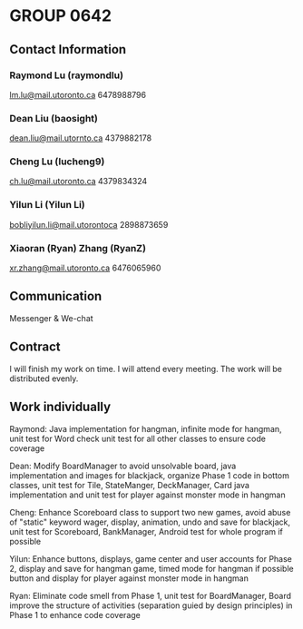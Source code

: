 # GROUP 0642
## Contact Information
### Raymond Lu (raymondlu)
lm.lu@mail.utoronto.ca
6478988796

### Dean Liu (baosight)
dean.liu@mail.utornto.ca
4379882178

### Cheng Lu (lucheng9)
ch.lu@mail.utoronto.ca
4379834324

### Yilun Li (Yilun Li)
bobliyilun.li@mail.utorontoca
2898873659

### Xiaoran (Ryan) Zhang (RyanZ)
xr.zhang@mail.utoronto.ca
6476065960

## Communication
Messenger & We-chat

## Contract
I will finish my work on time.
I will attend every meeting.
The work will be distributed evenly.

## Work individually
Raymond: Java implementation for hangman, infinite mode for hangman, unit test for Word
         check unit test for all other classes to ensure code coverage

Dean: Modify BoardManager to avoid unsolvable board, java implementation and images for blackjack, 
      organize Phase 1 code in bottom classes, unit test for Tile, StateManger, DeckManager, Card
      java implementation and unit test for player against monster mode in hangman
      
Cheng: Enhance Scoreboard class to support two new games, avoid abuse of "static" keyword
       wager, display, animation, undo and save for blackjack, 
       unit test for Scoreboard, BankManager, Android test for whole program if possible
       
Yilun: Enhance buttons, displays, game center and user accounts for Phase 2, 
       display and save for hangman game, timed mode for hangman if possible
       button and display for player against monster mode in hangman
       
Ryan: Eliminate code smell from Phase 1, unit test for BoardManager, Board
      improve the structure of activities (separation guied by design principles) in Phase 1 to 
      enhance code coverage